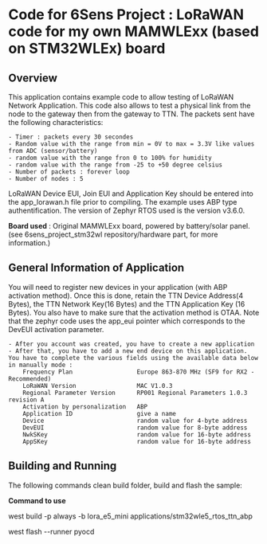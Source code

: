 # Code for 6Sens Project : LoRaWAN code for my own MAMWLExx (based on STM32WLEx) board

## Overview
This application contains example code to allow testing of LoRaWAN Network Application. This code also allows to test a physical link from the node to the gateway then from the gateway to TTN. The packets sent have the following characteristics:

    - Timer : packets every 30 secondes
    - Random value with the range from min = 0V to max = 3.3V like values from ADC (sensor/battery)
    - random value with the range fron 0 to 100% for humidity
    - random value with the range from -25 to +50 degree celsius
    - Number of packets : forever loop
    - Number of nodes : 5

LoRaWAN Device EUI, Join EUI and Application Key should be entered into the app_lorawan.h file prior to compiling. The example uses ABP type authentification. The version of Zephyr RTOS used is the version v3.6.0.

**Board used** : Original MAMWLExx board, powered by battery/solar panel. (see 6sens_project_stm32wl repository/hardware part, for more information.)

## General Information of Application
You will need to register new devices in your application (with ABP activation method). Once this is done, retain the TTN Device Address(4 Bytes), the TTN Network Key(16 Bytes) and the TTN Application Key (16 Bytes). You also have to make sure that the activation method is OTAA. Note that the zephyr code uses the app_eui pointer which corresponds to the DevEUI activation parameter.

    - After you account was created, you have to create a new application
    - After that, you have to add a new end device on this application. You have to complete the various fields using the available data below in manually mode :
        Frequency Plan                  Europe 863-870 MHz (SF9 for RX2 - Recommended)
        LoRaWAN Version                 MAC V1.0.3
        Regional Parameter Version      RP001 Regional Parameters 1.0.3 revision A
        Activation by personalization   ABP
        Application ID                  give a name
        Device                          random value for 4-byte address
        DevEUI                          random value for 8-byte address
        NwkSKey                         random value for 16-byte address
        AppSKey                         random value for 16-byte address

## Building and Running
The following commands clean build folder, build and flash the sample:

**Command to use**

west build -p always -b lora_e5_mini applications/stm32wle5_rtos_ttn_abp

west flash --runner pyocd